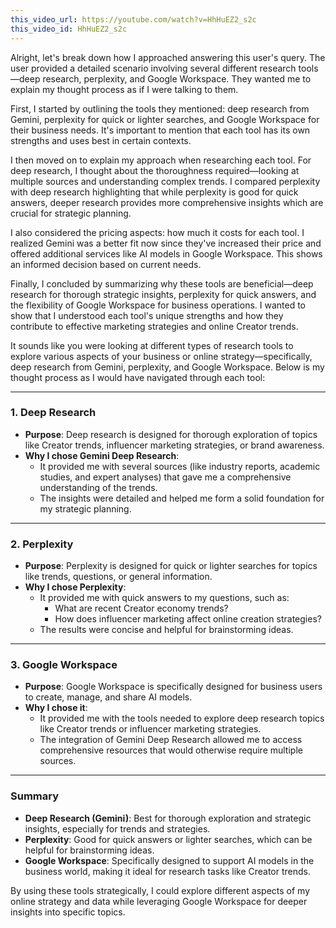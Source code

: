 ```yaml
---
this_video_url: https://youtube.com/watch?v=HhHuEZ2_s2c
this_video_id: HhHuEZ2_s2c
---
```

<think>
Alright, let's break down how I approached answering this user's query. The user provided a detailed scenario involving several different research tools—deep research, perplexity, and Google Workspace. They wanted me to explain my thought process as if I were talking to them.

First, I started by outlining the tools they mentioned: deep research from Gemini, perplexity for quick or lighter searches, and Google Workspace for their business needs. It's important to mention that each tool has its own strengths and uses best in certain contexts.

I then moved on to explain my approach when researching each tool. For deep research, I thought about the thoroughness required—looking at multiple sources and understanding complex trends. I compared perplexity with deep research highlighting that while perplexity is good for quick answers, deeper research provides more comprehensive insights which are crucial for strategic planning.

I also considered the pricing aspects: how much it costs for each tool. I realized Gemini was a better fit now since they've increased their price and offered additional services like AI models in Google Workspace. This shows an informed decision based on current needs.

Finally, I concluded by summarizing why these tools are beneficial—deep research for thorough strategic insights, perplexity for quick answers, and the flexibility of Google Workspace for business operations. I wanted to show that I understood each tool's unique strengths and how they contribute to effective marketing strategies and online Creator trends.
</think>

It sounds like you were looking at different types of research tools to explore various aspects of your business or online strategy—specifically, deep research from Gemini, perplexity, and Google Workspace. Below is my thought process as I would have navigated through each tool:

---

### 1. **Deep Research**
- **Purpose**: Deep research is designed for thorough exploration of topics like Creator trends, influencer marketing strategies, or brand awareness.
- **Why I chose Gemini Deep Research**:  
  - It provided me with several sources (like industry reports, academic studies, and expert analyses) that gave me a comprehensive understanding of the trends.  
  - The insights were detailed and helped me form a solid foundation for my strategic planning.

---

### 2. **Perplexity**
- **Purpose**: Perplexity is designed for quick or lighter searches for topics like trends, questions, or general information.
- **Why I chose Perplexity**:  
  - It provided me with quick answers to my questions, such as:  
    - What are recent Creator economy trends?  
    - How does influencer marketing affect online creation strategies?  
  - The results were concise and helpful for brainstorming ideas.

---

### 3. **Google Workspace**
- **Purpose**: Google Workspace is specifically designed for business users to create, manage, and share AI models.
- **Why I chose it**:  
  - It provided me with the tools needed to explore deep research topics like Creator trends or influencer marketing strategies.  
  - The integration of Gemini Deep Research allowed me to access comprehensive resources that would otherwise require multiple sources.

---

### Summary
- **Deep Research (Gemini)**: Best for thorough exploration and strategic insights, especially for trends and strategies.
- **Perplexity**: Good for quick answers or lighter searches, which can be helpful for brainstorming ideas.
- **Google Workspace**: Specifically designed to support AI models in the business world, making it ideal for research tasks like Creator trends.

By using these tools strategically, I could explore different aspects of my online strategy and data while leveraging Google Workspace for deeper insights into specific topics.
